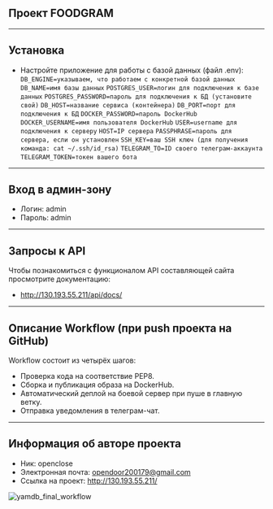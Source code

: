 ## Проект FOODGRAM
* * *
## Установка
- Настройте приложение для работы с базой данных (файл .env):
`DB_ENGINE=указываем, что работаем с конкретной базой данных`
`DB_NAME=имя базы данных`
`POSTGRES_USER=логин для подключения к базе данных`
`POSTGRES_PASSWORD=пароль для подключения к БД (установите свой)`
`DB_HOST=название сервиса (контейнера)`
`DB_PORT=порт для подключения к БД`
`DOCKER_PASSWORD=пароль DockerHub`
`DOCKER_USERNAME=имя пользователя DockerHub`
`USER=username для подключения к серверу`
`HOST=IP сервера`
`PASSPHRASE=пароль для сервера, если он установлен`
`SSH_KEY=ваш SSH ключ (для получения команда: cat ~/.ssh/id_rsa)`
`TELEGRAM_TO=ID своего телеграм-аккаунта`
`TELEGRAM_TOKEN=токен вашего бота`
* * *
## Вход в админ-зону
- Логин: admin
- Пароль: admin
* * *
## Запросы к API
Чтобы познакомиться с функционалом API составляющей сайта просмотрите документацию:
- http://130.193.55.211/api/docs/
* * *
## Описание Workflow (при push проекта на GitHub)
Workflow состоит из четырёх шагов:
- Проверка кода на соответствие PEP8.
- Сборка и публикация образа на DockerHub.
- Автоматический деплой на боевой сервер при пуше в главную ветку.
- Отправка уведомления в телеграм-чат.
* * *
## Информация об авторе проекта 
- Ник: openclose
- Электронная почта: opendoor200179@gmail.com
- Ссылка на проект: http://130.193.55.211/

![yamdb_final_workflow](https://github.com/OpenedClosed/foodgram-project-react/actions/workflows/foodgram-workflow.yml/badge.svg)
